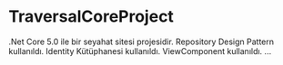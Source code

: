 # TraversalCoreProject
.Net Core 5.0 ile bir seyahat sitesi projesidir.
Repository Design Pattern kullanıldı.
Identity Kütüphanesi kullanıldı.
ViewComponent kullanıldı.
...
